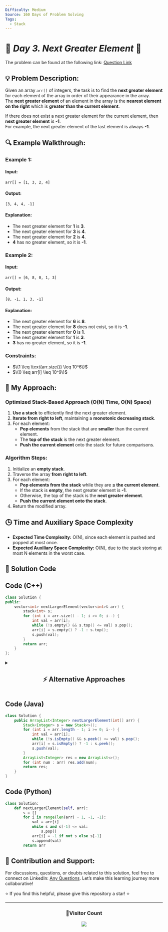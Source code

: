 ```yaml
---
Difficulty: Medium
Source: 160 Days of Problem Solving
Tags:
  - Stack
---
```


# 🚀 _Day 3. Next Greater Element_ 🧠

The problem can be found at the following link: [Question Link](https://www.geeksforgeeks.org/batch/gfg-160-problems/track/stack-gfg-160/problem/next-larger-element-1587115620)

## 💡 **Problem Description:**

Given an array `arr[]` of integers, the task is to find the **next greater element** for each element of the array in order of their appearance in the array.  
The **next greater element** of an element in the array is the **nearest element on the right** which is **greater than the current element**.

If there does not exist a next greater element for the current element, then **next greater element** is **-1**.  
For example, the next greater element of the last element is always **-1**.

## 🔍 **Example Walkthrough:**

### **Example 1:**

#### **Input:**

```plaintext
arr[] = [1, 3, 2, 4]
```

#### **Output:**

```plaintext
[3, 4, 4, -1]
```

#### **Explanation:**

- The next greater element for **1** is **3**.
- The next greater element for **3** is **4**.
- The next greater element for **2** is **4**.
- **4** has no greater element, so it is **-1**.

### **Example 2:**

#### **Input:**

```plaintext
arr[] = [6, 8, 0, 1, 3]
```

#### **Output:**

```plaintext
[8, -1, 1, 3, -1]
```

#### **Explanation:**

- The next greater element for **6** is **8**.
- The next greater element for **8** does not exist, so it is **-1**.
- The next greater element for **0** is **1**.
- The next greater element for **1** is **3**.
- **3** has no greater element, so it is **-1**.

### **Constraints:**

- $\(1 \leq \text{arr.size()} \leq 10^6\)$
- $\(0 \leq arr[i] \leq 10^9\)$

## 🎯 **My Approach:**

### **Optimized Stack-Based Approach (O(N) Time, O(N) Space)**

1. **Use a stack** to efficiently find the next greater element.
2. **Iterate from right to left**, maintaining a **monotonic decreasing stack**.
3. For each element:
   - **Pop elements** from the stack that are **smaller** than the current element.
   - The **top of the stack** is the next greater element.
   - **Push the current element** onto the stack for future comparisons.

### **Algorithm Steps:**

1. Initialize an **empty stack**.
2. Traverse the array **from right to left**.
3. For each element:
   - **Pop elements from the stack** while they are **≤ the current element**.
   - If the stack is **empty**, the next greater element is **-1**.
   - Otherwise, the top of the stack is the **next greater element**.
   - **Push the current element onto the stack**.
4. Return the modified array.

## 🕒 **Time and Auxiliary Space Complexity**

- **Expected Time Complexity:** O(N), since each element is pushed and popped at most once.
- **Expected Auxiliary Space Complexity:** O(N), due to the stack storing at most N elements in the worst case.

## 📝 **Solution Code**

## **Code (C++)**

```cpp
class Solution {
public:
    vector<int> nextLargerElement(vector<int>& arr) {
        stack<int> s;
        for (int i = arr.size() - 1; i >= 0; i--) {
            int val = arr[i];
            while (!s.empty() && s.top() <= val) s.pop();
            arr[i] = s.empty() ? -1 : s.top();
            s.push(val);
        }
        return arr;
    }
};
```

<details>
  <summary><h2 align="center">⚡ Alternative Approaches</h2></summary>

## **2️⃣ Using Linked List (O(N) Time, O(N) Space)**

1. Iterate through the array and use a linked list to store indices of the next greater element.
2. As we traverse, pop elements from the linked list that are smaller than the current element.

```cpp
class Solution {
public:
    vector<int> nextLargerElement(vector<int>& arr) {
        list<int> indices;
        vector<int> res(arr.size(), -1);

        for (int i = arr.size() - 1; i >= 0; i--) {
            while (!indices.empty() && arr[indices.back()] <= arr[i]) indices.pop_back();
            if (!indices.empty()) res[i] = arr[indices.back()];
            indices.push_back(i);
        }
        return res;
    }
};
```

🔹 **Pros:** Simplifies stack implementation using a linked list.  
🔹 **Cons:** A little more complex and less intuitive than using a stack.

## **📊 Comparison of Approaches**

| **Approach**          | ⏱️ **Time Complexity** | 🗂️ **Space Complexity** | ✅ **Pros**               | ⚠️ **Cons**                    |
| --------------------- | ---------------------- | ----------------------- | ------------------------- | ------------------------------ |
| **Optimized (Stack)** | 🟢 `O(N)`              | 🟡 `O(N)`               | Efficient and simple      | Requires extra space for stack |
| **Linked List**       | 🟡 `O(N)`              | 🟡 `O(N)`               | Efficient and alternative | Slightly more complex          |

## **💡 Best Choice?**

- ✅ **For best efficiency:** **Optimized Stack Approach (`O(N)`)**.
- ✅ **For alternative approach:** **Linked List (`O(N)`)**.

</details>

## **Code (Java)**

```java
class Solution {
    public ArrayList<Integer> nextLargerElement(int[] arr) {
        Stack<Integer> s = new Stack<>();
        for (int i = arr.length - 1; i >= 0; i--) {
            int val = arr[i];
            while (!s.isEmpty() && s.peek() <= val) s.pop();
            arr[i] = s.isEmpty() ? -1 : s.peek();
            s.push(val);
        }
        ArrayList<Integer> res = new ArrayList<>();
        for (int num : arr) res.add(num);
        return res;
    }
}
```

## **Code (Python)**

```python
class Solution:
    def nextLargerElement(self, arr):
        s = []
        for i in range(len(arr) - 1, -1, -1):
            val = arr[i]
            while s and s[-1] <= val:
                s.pop()
            arr[i] = -1 if not s else s[-1]
            s.append(val)
        return arr
```

## 🎯 **Contribution and Support:**

For discussions, questions, or doubts related to this solution, feel free to connect on LinkedIn: [Any Questions](https://www.linkedin.com/in/patel-hetkumar-sandipbhai-8b110525a/). Let’s make this learning journey more collaborative!

⭐ If you find this helpful, please give this repository a star! ⭐

---

<div align="center">
  <h3><b>📍Visitor Count</b></h3>
</div>

<p align="center">
  <img src="https://profile-counter.glitch.me/Hunterdii/count.svg" />
</p>
